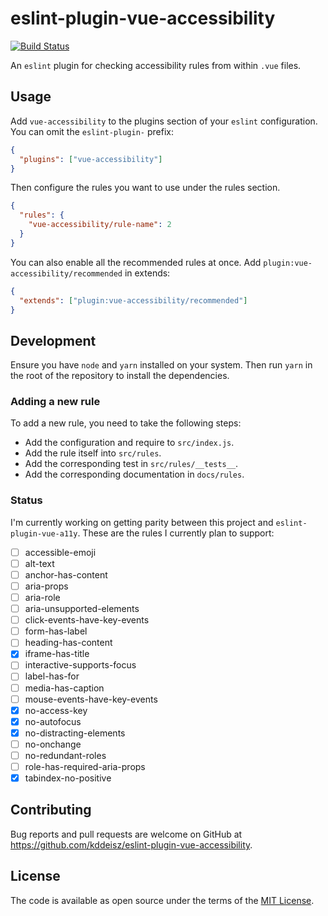 # eslint-plugin-vue-accessibility

[![Build Status](https://github.com/kddeisz/eslint-plugin-vue-accessibility/workflows/Main/badge.svg)](https://github.com/kddeisz/eslint-plugin-vue-accessibility/actions)

An `eslint` plugin for checking accessibility rules from within `.vue` files.

## Usage

Add `vue-accessibility` to the plugins section of your `eslint` configuration. You can omit the `eslint-plugin-` prefix:

```json
{
  "plugins": ["vue-accessibility"]
}
```

Then configure the rules you want to use under the rules section.

```json
{
  "rules": {
    "vue-accessibility/rule-name": 2
  }
}
```

You can also enable all the recommended rules at once. Add `plugin:vue-accessibility/recommended` in extends:

```json
{
  "extends": ["plugin:vue-accessibility/recommended"]
}
```

## Development

Ensure you have `node` and `yarn` installed on your system. Then run `yarn` in the root of the repository to install the dependencies.

### Adding a new rule

To add a new rule, you need to take the following steps:

- Add the configuration and require to `src/index.js`.
- Add the rule itself into `src/rules`.
- Add the corresponding test in `src/rules/__tests__`.
- Add the corresponding documentation in `docs/rules`.

### Status

I'm currently working on getting parity between this project and `eslint-plugin-vue-a11y`. These are the rules I currently plan to support:

- [ ] accessible-emoji
- [ ] alt-text
- [ ] anchor-has-content
- [ ] aria-props
- [ ] aria-role
- [ ] aria-unsupported-elements
- [ ] click-events-have-key-events
- [ ] form-has-label
- [ ] heading-has-content
- [x] iframe-has-title
- [ ] interactive-supports-focus
- [ ] label-has-for
- [ ] media-has-caption
- [ ] mouse-events-have-key-events
- [x] no-access-key
- [x] no-autofocus
- [x] no-distracting-elements
- [ ] no-onchange
- [ ] no-redundant-roles
- [ ] role-has-required-aria-props
- [x] tabindex-no-positive

## Contributing

Bug reports and pull requests are welcome on GitHub at https://github.com/kddeisz/eslint-plugin-vue-accessibility.

## License

The code is available as open source under the terms of the [MIT License](https://opensource.org/licenses/MIT).
